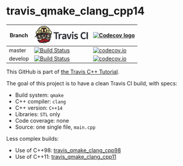 # travis_qmake_clang_cpp14

Branch|[![Travis CI logo](TravisCI.png)](https://travis-ci.org)|[![Codecov logo](Codecov.png)](https://www.codecov.io)
---|---|---
master|[![Build Status](https://travis-ci.org/richelbilderbeek/travis_qmake_clang_cpp14.svg?branch=master)](https://travis-ci.org/richelbilderbeek/travis_qmake_clang_cpp14)|[![codecov.io](https://codecov.io/github/richelbilderbeek/travis_qmake_clang_cpp14/coverage.svg?branch=master)](https://codecov.io/github/richelbilderbeek/travis_qmake_clang_cpp14/branch/master)
develop|[![Build Status](https://travis-ci.org/richelbilderbeek/travis_qmake_clang_cpp14.svg?branch=develop)](https://travis-ci.org/richelbilderbeek/travis_qmake_clang_cpp14)|[![codecov.io](https://codecov.io/github/richelbilderbeek/travis_qmake_clang_cpp14/coverage.svg?branch=develop)](https://codecov.io/github/richelbilderbeek/travis_qmake_clang_cpp14/branch/develop)

This GitHub is part of [the Travis C++ Tutorial](https://github.com/richelbilderbeek/travis_cpp_tutorial).

The goal of this project is to have a clean Travis CI build, with specs:
 * Build system: `qmake`
 * C++ compiler: `clang`
 * C++ version: `C++14`
 * Libraries: `STL` only
 * Code coverage: none
 * Source: one single file, `main.cpp`

Less complex builds:
 * Use of C++98: [travis_qmake_clang_cpp98](https://www.github.com/richelbilderbeek/travis_qmake_clang_cpp98)
 * Use of C++11: [travis_qmake_clang_cpp11](https://www.github.com/richelbilderbeek/travis_qmake_clang_cpp11)
